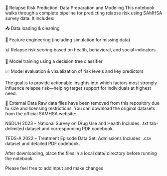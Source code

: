 🧠 Relapse Risk Prediction: Data Preparation and Modeling
This notebook walks through a complete pipeline for predicting relapse risk using SAMHSA survey data. It includes:

📥 Data loading & cleaning

🧪 Feature engineering (including simulation for missing data)

📊 Relapse risk scoring based on health, behavioral, and social indicators

🤖 Model training using a decision tree classifier

📈 Model evaluation & visualization of risk levels and key predictors

The goal is to provide actionable insights into which factors most strongly influence relapse risk—helping target support for individuals at highest need.

🔗 External Data
Raw data files have been removed from this repository due to size and licensing restrictions.
You can download the original datasets from the official SAMHSA website:

NSDUH 2023 – National Survey on Drug Use and Health
Includes: .txt tab-delimited dataset and corresponding PDF codebook.

TEDS-A 2022 – Treatment Episode Data Set: Admissions
Includes: .csv dataset and detailed PDF codebook.

After downloading, place the files in a local data/ directory before running the notebook.

Please feel free to add input and make changes
